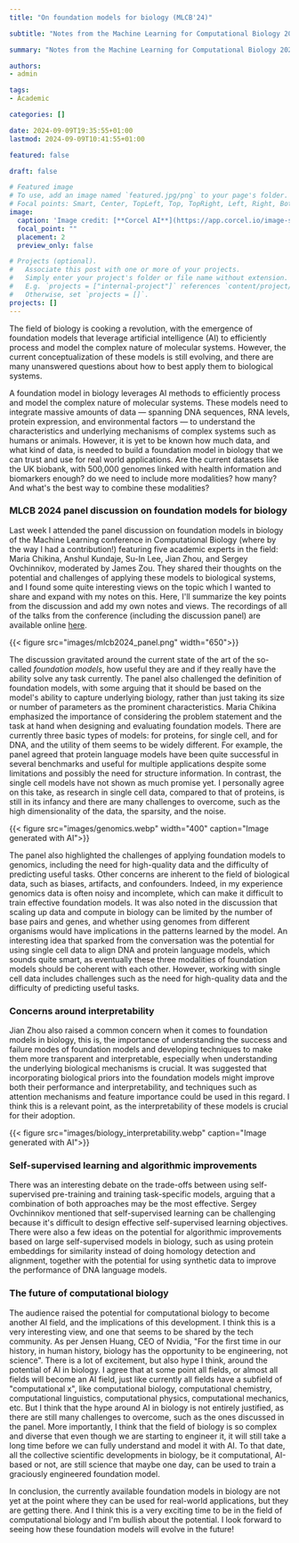 ```yaml
---
title: "On foundation models for biology (MLCB'24)"

subtitle: "Notes from the Machine Learning for Computational Biology 2024 conference discussion panel"

summary: "Notes from the Machine Learning for Computational Biology 2024 conference discussion panel"

authors: 
- admin

tags: 
- Academic

categories: []

date: 2024-09-09T19:35:55+01:00
lastmod: 2024-09-09T10:41:55+01:00

featured: false

draft: false

# Featured image
# To use, add an image named `featured.jpg/png` to your page's folder.
# Focal points: Smart, Center, TopLeft, Top, TopRight, Left, Right, BottomLeft, Bottom, BottomRight.
image:
  caption: 'Image credit: [**Corcel AI**](https://app.corcel.io/image-studio/app/generate-ultra)'
  focal_point: ""
  placement: 2
  preview_only: false

# Projects (optional).
#   Associate this post with one or more of your projects.
#   Simply enter your project's folder or file name without extension.
#   E.g. `projects = ["internal-project"]` references `content/project/deep-learning/index.md`.
#   Otherwise, set `projects = []`.
projects: []
---
```


The field of biology is cooking a revolution, with the emergence of foundation models that leverage artificial intelligence (AI) to efficiently process and model the complex nature of molecular systems. However, the current conceptualization of these models is still evolving, and there are many unanswered questions about how to best apply them to biological systems. 

A foundation model in biology leverages AI methods to efficiently process and model the complex nature of molecular systems. These models need to integrate massive amounts of data — spanning DNA sequences, RNA levels, protein expression, and environmental factors — to understand the characteristics and underlying mechanisms of complex systems such as humans or animals. However, it is yet to be known how much data, and what kind of data, is needed to build a foundation model in biology that we can trust and use for real world applications. Are the current datasets like the UK biobank, with 500,000 genomes linked with health information and biomarkers enough? do we need to include more modalities? how many? And what's the best way to combine these modalities?

### MLCB 2024 panel discussion on foundation models for biology

Last week I attended the panel discussion on foundation models in biology of the Machine Learning conference in Computational Biology (where by the way I had a contribution!) featuring five academic experts in the field: Maria Chikina, Anshul Kundaje, Su-In Lee, Jian Zhou, and Sergey Ovchinnikov, moderated by James Zou. They shared their thoughts on the potential and challenges of applying these models to biological systems, and I found some quite interesting views on the topic which I wanted to share and expand with my notes on this. Here, I'll summarize the key points from the discussion and add my own notes and views. The recordings of all of the talks from the conference (including the discussion panel) are available online [here](https://sites.google.com/cs.washington.edu/mlcb2024/). 


{{< figure src="images/mlcb2024_panel.png" width="650">}}

The discussion gravitated around the current state of the art of the so-called *foundation models*, how useful they are and if they really have the ability solve any task currently. The panel also challenged the definition of foundation models, with some arguing that it should be based on the model's ability to capture underlying biology, rather than just taking its size or number of parameters as the prominent characteristics. Maria Chikina emphasized the importance of considering the problem statement and the task at hand when designing and evaluating foundation models. There are currently three basic types of models: for proteins, for single cell, and for DNA, and the utility of them seems to be widely different. For example, the panel agreed that protein language models have been quite successful in several benchmarks and useful for multiple applications despite some limitations and possibly the need for structure information. In contrast, the single cell models have not shown as much promise yet. I personally agree on this take, as research in single cell data, compared to that of proteins, is still in its infancy and there are many challenges to overcome, such as the high dimensionality of the data, the sparsity, and the noise. 

{{< figure src="images/genomics.webp" width="400" caption="Image generated with AI">}}

The panel also highlighted the challenges of applying foundation models to genomics, including the need for high-quality data and the difficulty of predicting useful tasks. Other concerns are inherent to the field of biological data, such as biases, artifacts, and confounders. Indeed, in my experience genomics data is often noisy and incomplete, which can make it difficult to train effective foundation models. It was also noted in the discussion that scaling up data and compute in biology can be limited by the number of base pairs and genes, and whether using genomes from different organisms would have implications in the patterns learned by the model. An interesting idea that sparked from the conversation was the potential for using single cell data to align DNA and protein language models, which sounds quite smart, as eventually these three modalities of foundation models should be coherent with each other. However, working with single cell data includes challenges such as the need for high-quality data and the difficulty of predicting useful tasks. 

### Concerns around interpretability

Jian Zhou also raised a common concern when it comes to foundation models in biology, this is, the importance of understanding the success and failure modes of foundation models and developing techniques to make them more transparent and interpretable, especially when understanding the underlying biological mechanisms is crucial. It was suggested that incorporating biological priors into the foundation models might improve both their performance and interpretability, and techniques such as attention mechanisms and feature importance could be used in this regard. I think this is a relevant point, as the interpretability of these models is crucial for their adoption. 

{{< figure src="images/biology_interpretability.webp" caption="Image generated with AI">}}

### Self-supervised learning and algorithmic improvements

There was an interesting debate on the trade-offs between using self-supervised pre-training and training task-specific models, arguing that a combination of both approaches may be the most effective. Sergey Ovchinnikov mentioned that self-supervised learning can be challenging because it's difficult to design effective self-supervised learning objectives. There were also a few ideas on the potential for algorithmic improvements based on large self-supervised models in biology, such as using protein embeddings for similarity instead of doing homology detection and alignment, together with the potential for using synthetic data to improve the performance of DNA language models.


### The future of computational biology

The audience raised the potential for computational biology to become another AI field, and the implications of this development. I think this is a very interesting view, and one that seems to be shared by the tech community. As per Jensen Huang, CEO of Nvidia, "For the first time in our history, in human history, biology has the opportunity to be engineering, not science". There is a lot of excitement, but also hype I think, around the potential of AI in biology. I agree that at some point all fields, or almost all fields will become an AI field, just like currently all fields have a subfield of "computational x", like computational biology, computational chemistry, computational linguistics, computational physics, computational mechanics, etc. But I think that the hype around AI in biology is not entirely justified, as there are still many challenges to overcome, such as the ones discussed in the panel. More importantly, I think that the field of biology is so complex and diverse that even though we are starting to engineer it, it will still take a long time before we can fully understand and model it with AI. To that date, all the collective scientific developments in biology, be it computational, AI-based or not, are still science that maybe one day, can be used to train a graciously engineered foundation model.

In conclusion, the currently available foundation models in biology are not yet at the point where they can be used for real-world applications, but they are getting there. And I think this is a very exciting time to be in the field of computational biology and I'm bullish about the potential. I look forward to seeing how these foundation models will evolve in the future!


